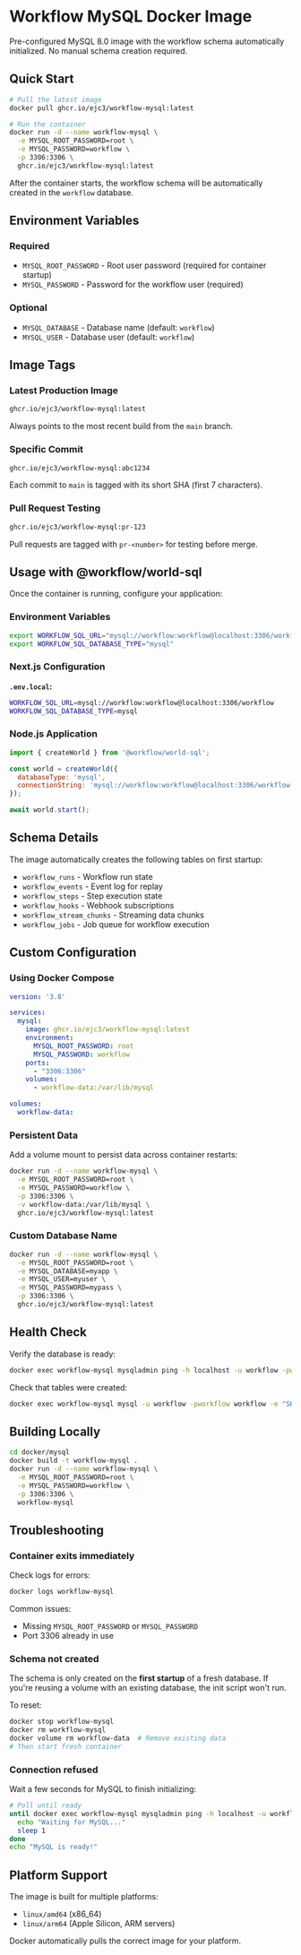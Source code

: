 # Workflow MySQL Docker Image

Pre-configured MySQL 8.0 image with the workflow schema automatically initialized. No manual schema creation required.

## Quick Start

```bash
# Pull the latest image
docker pull ghcr.io/ejc3/workflow-mysql:latest

# Run the container
docker run -d --name workflow-mysql \
  -e MYSQL_ROOT_PASSWORD=root \
  -e MYSQL_PASSWORD=workflow \
  -p 3306:3306 \
  ghcr.io/ejc3/workflow-mysql:latest
```

After the container starts, the workflow schema will be automatically created in the `workflow` database.

## Environment Variables

### Required

- `MYSQL_ROOT_PASSWORD` - Root user password (required for container startup)
- `MYSQL_PASSWORD` - Password for the workflow user (required)

### Optional

- `MYSQL_DATABASE` - Database name (default: `workflow`)
- `MYSQL_USER` - Database user (default: `workflow`)

## Image Tags

### Latest Production Image

```bash
ghcr.io/ejc3/workflow-mysql:latest
```

Always points to the most recent build from the `main` branch.

### Specific Commit

```bash
ghcr.io/ejc3/workflow-mysql:abc1234
```

Each commit to `main` is tagged with its short SHA (first 7 characters).

### Pull Request Testing

```bash
ghcr.io/ejc3/workflow-mysql:pr-123
```

Pull requests are tagged with `pr-<number>` for testing before merge.

## Usage with @workflow/world-sql

Once the container is running, configure your application:

### Environment Variables

```bash
export WORKFLOW_SQL_URL="mysql://workflow:workflow@localhost:3306/workflow"
export WORKFLOW_SQL_DATABASE_TYPE="mysql"
```

### Next.js Configuration

**`.env.local`:**
```bash
WORKFLOW_SQL_URL=mysql://workflow:workflow@localhost:3306/workflow
WORKFLOW_SQL_DATABASE_TYPE=mysql
```

### Node.js Application

```javascript
import { createWorld } from '@workflow/world-sql';

const world = createWorld({
  databaseType: 'mysql',
  connectionString: 'mysql://workflow:workflow@localhost:3306/workflow'
});

await world.start();
```

## Schema Details

The image automatically creates the following tables on first startup:

- `workflow_runs` - Workflow run state
- `workflow_events` - Event log for replay
- `workflow_steps` - Step execution state
- `workflow_hooks` - Webhook subscriptions
- `workflow_stream_chunks` - Streaming data chunks
- `workflow_jobs` - Job queue for workflow execution

## Custom Configuration

### Using Docker Compose

```yaml
version: '3.8'

services:
  mysql:
    image: ghcr.io/ejc3/workflow-mysql:latest
    environment:
      MYSQL_ROOT_PASSWORD: root
      MYSQL_PASSWORD: workflow
    ports:
      - "3306:3306"
    volumes:
      - workflow-data:/var/lib/mysql

volumes:
  workflow-data:
```

### Persistent Data

Add a volume mount to persist data across container restarts:

```bash
docker run -d --name workflow-mysql \
  -e MYSQL_ROOT_PASSWORD=root \
  -e MYSQL_PASSWORD=workflow \
  -p 3306:3306 \
  -v workflow-data:/var/lib/mysql \
  ghcr.io/ejc3/workflow-mysql:latest
```

### Custom Database Name

```bash
docker run -d --name workflow-mysql \
  -e MYSQL_ROOT_PASSWORD=root \
  -e MYSQL_DATABASE=myapp \
  -e MYSQL_USER=myuser \
  -e MYSQL_PASSWORD=mypass \
  -p 3306:3306 \
  ghcr.io/ejc3/workflow-mysql:latest
```

## Health Check

Verify the database is ready:

```bash
docker exec workflow-mysql mysqladmin ping -h localhost -u workflow -pworkflow
```

Check that tables were created:

```bash
docker exec workflow-mysql mysql -u workflow -pworkflow workflow -e "SHOW TABLES;"
```

## Building Locally

```bash
cd docker/mysql
docker build -t workflow-mysql .
docker run -d --name workflow-mysql \
  -e MYSQL_ROOT_PASSWORD=root \
  -e MYSQL_PASSWORD=workflow \
  -p 3306:3306 \
  workflow-mysql
```

## Troubleshooting

### Container exits immediately

Check logs for errors:
```bash
docker logs workflow-mysql
```

Common issues:
- Missing `MYSQL_ROOT_PASSWORD` or `MYSQL_PASSWORD`
- Port 3306 already in use

### Schema not created

The schema is only created on the **first startup** of a fresh database. If you're reusing a volume with an existing database, the init script won't run.

To reset:
```bash
docker stop workflow-mysql
docker rm workflow-mysql
docker volume rm workflow-data  # Remove existing data
# Then start fresh container
```

### Connection refused

Wait a few seconds for MySQL to finish initializing:
```bash
# Poll until ready
until docker exec workflow-mysql mysqladmin ping -h localhost -u workflow -pworkflow 2>/dev/null; do
  echo "Waiting for MySQL..."
  sleep 1
done
echo "MySQL is ready!"
```

## Platform Support

The image is built for multiple platforms:
- `linux/amd64` (x86_64)
- `linux/arm64` (Apple Silicon, ARM servers)

Docker automatically pulls the correct image for your platform.
